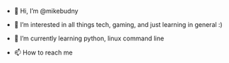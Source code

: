 - 👋 Hi, I’m @mikebudny
- 👀 I’m interested in all things tech, gaming, and just learning in general :)
- 🌱 I’m currently learning python, linux command line

- 📫 How to reach me 

<!---
mikebudny/mikebudny is a ✨ special ✨ repository because its `README.md` (this file) appears on your GitHub profile.
You can click the Preview link to take a look at your changes.
--->
